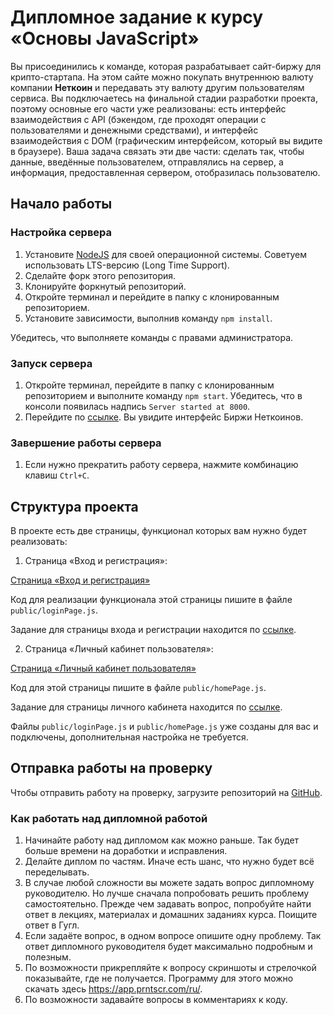 # Дипломное задание к курсу «Основы JavaScript»

Вы присоединились к команде, которая разрабатывает сайт-биржу для крипто-стартапа. На этом сайте можно покупать внутреннюю валюту компании **Неткоин** и передавать эту валюту другим пользователям сервиса. Вы подключаетесь на финальной стадии разработки проекта, поэтому основные его части уже реализованы: есть интерфейс взаимодействия с АPI (бэкендом, где проходят операции с пользователями и денежными средствами), и интерфейс взаимодействия с DOM (графическим интерфейсом, который вы видите в браузере). Ваша задача связать эти две части: сделать так, чтобы данные, введённые пользователем, отправлялись на сервер, а информация, предоставленная сервером, отобразилась пользователю.


## Начало работы

### Настройка сервера

1. Установите [NodeJS](https://nodejs.org/en/) для своей операционной системы. Советуем использовать LTS-версию (Long Time Support).
2. Сделайте форк этого репозитория.
3. Клонируйте форкнутый репозиторий.
4. Откройте терминал и перейдите в папку с клонированным репозиторием.
5. Установите зависимости, выполнив команду `npm install`.

Убедитесь, что выполняете команды с правами администратора.

### Запуск сервера

1. Откройте терминал, перейдите в папку с клонированным репозиторием и выполните команду `npm start`. Убедитесь, что в консоли появилась надпись `Server started at 8000`.
2. Перейдите по [ссылке](http://localhost:8000). Вы увидите интерфейс Биржи Неткоинов.

### Завершение работы сервера

1. Если нужно прекратить работу сервера, нажмите комбинацию клавиш `Ctrl+C`.

## Структура проекта

В проекте есть две страницы, функционал которых вам нужно будет реализовать:

1. Страница «Вход и регистрация»:

[Страница «Вход и регистрация»](img/loginPage.jpg)

Код для реализации функционала этой страницы пишите в файле `public/loginPage.js`.

Задание для страницы входа и регистрации находится по [ссылке](./md/loginpage.md).

2. Страница «Личный кабинет пользователя»:

[Страница «Личный кабинет пользователя»](img/homePage.jpg)

Код для этой страницы пишите в файле `public/homePage.js`.

Задание для страницы личного кабинета находится по [ссылке](./md/homepage.md).

Файлы `public/loginPage.js` и `public/homePage.js` уже созданы для вас и подключены, дополнительная настройка не требуется.

## Отправка работы на проверку

Чтобы отправить работу на проверку, загрузите репозиторий на [GitHub](https://github.com/).

### Как работать над дипломной работой

1. Начинайте работу над дипломом как можно раньше. Так будет больше времени на доработки и исправления.
2. Делайте диплом по частям. Иначе есть шанс, что нужно будет всё переделывать.
3. В случае любой сложности вы можете задать вопрос дипломному руководителю. Но лучше сначала попробовать решить проблему самостоятельно. Прежде чем задавать вопрос, попробуйте найти ответ в лекциях, материалах и домашних заданиях курса. Поищите ответ в Гугл.
4. Если задаёте вопрос, в одном вопросе опишите одну проблему. Так ответ дипломного руководителя будет максимально подробным и полезным.
5. По возможности прикрепляйте к вопросу скриншоты и стрелочкой показывайте, где не получается. Программу для этого можно скачать здесь https://app.prntscr.com/ru/.
6. По возможности задавайте вопросы в комментариях к коду.
